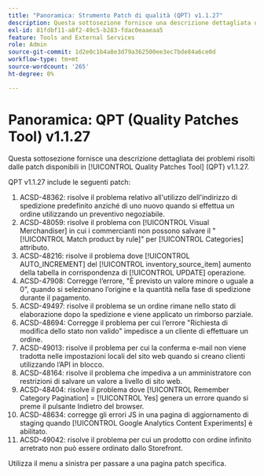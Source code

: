 ```yaml
---
title: "Panoramica: Strumento Patch di qualità (QPT) v1.1.27"
description: Questa sottosezione fornisce una descrizione dettagliata dei problemi risolti dalle patch disponibili in [!UICONTROL Quality Patches Tool] (QPT) v1.1.27.
exl-id: 81fdbf11-a8f2-49c5-b283-fdac0eaaeaa5
feature: Tools and External Services
role: Admin
source-git-commit: 1d2e0c1b4a8e3d79a362500ee3ec7bde84a6ce0d
workflow-type: tm+mt
source-wordcount: '265'
ht-degree: 0%

---
```


# Panoramica: QPT (Quality Patches Tool) v1.1.27

Questa sottosezione fornisce una descrizione dettagliata dei problemi risolti dalle patch disponibili in [!UICONTROL Quality Patches Tool] (QPT) v1.1.27.

QPT v1.1.27 include le seguenti patch:

1. ACSD-48362: risolve il problema relativo all&#39;utilizzo dell&#39;indirizzo di spedizione predefinito anziché di uno nuovo quando si effettua un ordine utilizzando un preventivo negoziabile.
1. ACSD-48059: risolve il problema con [!UICONTROL Visual Merchandiser] in cui i commercianti non possono salvare il &quot;[!UICONTROL Match product by rule]&quot; per [!UICONTROL Categories] attributo.
1. ACSD-48216: risolve il problema dove [!UICONTROL AUTO_INCREMENT] del [!UICONTROL inventory_source_item] aumento della tabella in corrispondenza di [!UICONTROL UPDATE] operazione.
1. ACSD-47908: Corregge l’errore, &quot;È previsto un valore minore o uguale a 0&quot;, quando si selezionano l’origine e la quantità nella fase di spedizione durante il pagamento.
1. ACSD-49497: risolve il problema se un ordine rimane nello stato di elaborazione dopo la spedizione e viene applicato un rimborso parziale.
1. ACSD-48694: Corregge il problema per cui l’errore &quot;Richiesta di modifica dello stato non valido&quot; impedisce a un cliente di effettuare un ordine.
1. ACSD-49013: risolve il problema per cui la conferma e-mail non viene tradotta nelle impostazioni locali del sito web quando si creano clienti utilizzando l’API in blocco.
1. ACSD-48164: risolve il problema che impediva a un amministratore con restrizioni di salvare un valore a livello di sito web.
1. ACSD-48404: risolve il problema dove [!UICONTROL Remember Category Pagination] = [!UICONTROL Yes] genera un errore quando si preme il pulsante Indietro del browser.
1. ACSD-48634: corregge gli errori JS in una pagina di aggiornamento di staging quando [!UICONTROL Google Analytics Content Experiments] è abilitato.
1. ACSD-49042: risolve il problema per cui un prodotto con ordine infinito arretrato non può essere ordinato dallo Storefront.

Utilizza il menu a sinistra per passare a una pagina patch specifica.
